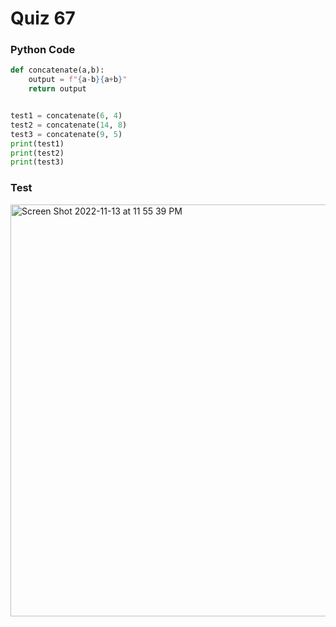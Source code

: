 # Quiz 67

### Python Code

```.py
def concatenate(a,b):
    output = f"{a-b}{a+b}"
    return output


test1 = concatenate(6, 4)
test2 = concatenate(14, 8)
test3 = concatenate(9, 5)
print(test1)
print(test2)
print(test3)
```

### Test

<img width="659" alt="Screen Shot 2022-11-13 at 11 55 39 PM" src="https://user-images.githubusercontent.com/89366878/201528229-f873278b-f9c4-4f8a-b83f-49d550ec6d31.png">
